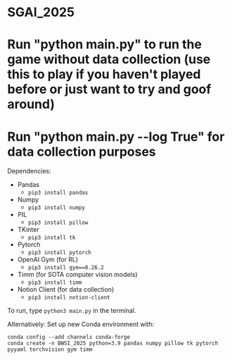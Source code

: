 # SGAI_2025

# Run "python main.py" to run the game without data collection (use this to play if you haven't played before or just want to try and goof around)
# Run "python main.py --log True" for data collection purposes

Dependencies:
- Pandas
  - `pip3 install pandas`
- Numpy
  - `pip3 install numpy`
- PIL
  - `pip3 install pillow`
- TKinter
  - `pip3 install tk`
- Pytorch 
  - `pip3 install pytorch`
- OpenAI Gym (for RL)
  - `pip3 install gym==0.26.2`
- Timm (for SOTA computer vision models)
  - `pip3 install timm`
- Notion Client (for data collection)
  - `pip3 install notion-client`

To run, type ```python3 main.py``` in the terminal.


Alternatively:
Set up new Conda environment with:
```
conda config --add channels conda-forge 
conda create -n BWSI_2025 python=3.9 pandas numpy pillow tk pytorch pyyaml torchvision gym timm
```
